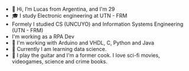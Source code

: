 - 👋 Hi, I’m Lucas from Argentina, and I'm 29
- 🎓 I study Electronic engineering at UTN - FRM
- Formely I studied CS (UNCUYO) and Information Systems Engineering (UTN - FRM)
- I'm working as a RPA Dev
- 🧠 I'm working with Arduino and VHDL, C, Python and Java
- 👀 Currently I am learning data science.
- 🎸 I play the guitar and I'm a former cook. I love sci-fi movies, videogames, science and crime books.
